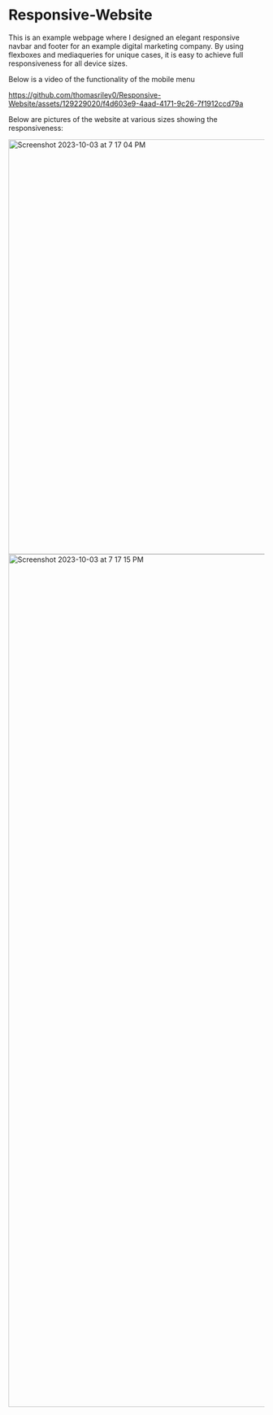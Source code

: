 # Responsive-Website

This is an example webpage where I designed an elegant responsive navbar and footer for an example digital marketing company. By using flexboxes and mediaqueries for unique cases, it is easy to achieve full responsiveness for all device sizes.

Below is a video of the functionality of the mobile menu

https://github.com/thomasriley0/Responsive-Website/assets/129229020/f4d603e9-4aad-4171-9c26-7f1912ccd79a

Below are pictures of the website at various sizes showing the responsiveness:

<img width="816" alt="Screenshot 2023-10-03 at 7 17 04 PM" src="https://github.com/thomasriley0/Responsive-Website/assets/129229020/23f39860-8818-4654-96af-b35436834d00">
<img width="1678" alt="Screenshot 2023-10-03 at 7 17 15 PM" src="https://github.com/thomasriley0/Responsive-Website/assets/129229020/4f026a0c-dba6-4858-9042-3291a5a126bd">
